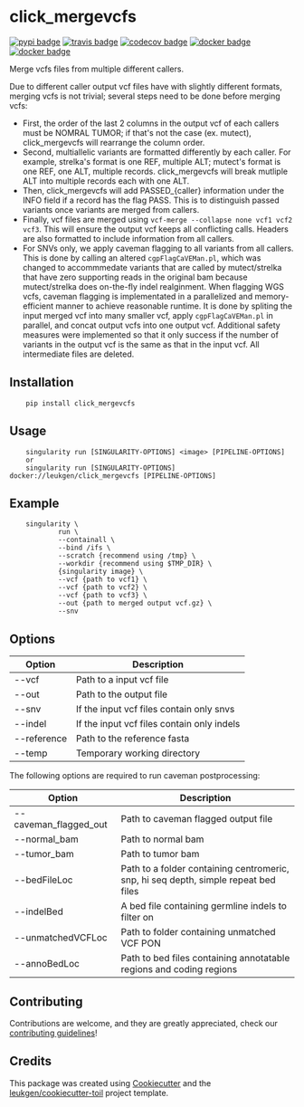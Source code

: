 # click_mergevcfs

[![pypi badge][pypi_badge]][pypi_base]
[![travis badge][travis_badge]][travis_base]
[![codecov badge][codecov_badge]][codecov_base]
[![docker badge][docker_badge]][docker_base]
[![docker badge][automated_badge]][docker_base]

Merge vcfs files from multiple different callers.

Due to different caller output vcf files have with slightly different formats, merging vcfs is not trivial; several steps need to be done before merging vcfs:

- First, the order of the last 2 columns in the output vcf of each callers must be NOMRAL TUMOR; if that's not the case (ex. mutect), click_mergevcfs will rearrange the column order.
- Second, multiallelic variants are formatted differently by each caller. For example, strelka's format is one REF, multiple ALT; mutect's format is one REF, one ALT, multiple records. click_mergevcfs will break mutliple ALT into multiple records each with one ALT.
- Then, click_mergevcfs will add PASSED_{caller} information under the INFO field if a record has the flag PASS. This is to distinguish passed variants once variants are merged from callers.
- Finally, vcf files are merged using `vcf-merge --collapse none vcf1 vcf2 vcf3`. This will ensure the output vcf keeps all conflicting calls. Headers are also formatted to include information from all callers.
- For SNVs only, we apply caveman flagging to all variants from all callers. This is done by calling an altered `cgpFlagCaVEMan.pl`, which was changed to accommmedate variants that are called by mutect/strelka that have zero supporting reads in the original bam because mutect/strelka does on-the-fly indel realginment. When flagging WGS vcfs, caveman flagging is implementated in a parallelized and memory-efficient manner to achieve reasonable runtime. It is done by spliting the input merged vcf into many smaller vcf, apply `cgpFlagCaVEMan.pl` in parallel, and concat output vcfs into one output vcf. Additional safety measures were implemented so that it only success if the number of variants in the output vcf is the same as that in the input vcf. All intermediate files are deleted.

## Installation

        pip install click_mergevcfs

## Usage

        singularity run [SINGULARITY-OPTIONS] <image> [PIPELINE-OPTIONS]
        or
        singularity run [SINGULARITY-OPTIONS] docker://leukgen/click_mergevcfs [PIPELINE-OPTIONS]

## Example

        singularity \
                run \
                --containall \
                --bind /ifs \
                --scratch {recommend using /tmp} \
                --workdir {recommend using $TMP_DIR} \
                {singularity image} \
                --vcf {path to vcf1} \
                --vcf {path to vcf2} \
                --vcf {path to vcf3} \
                --out {path to merged output vcf.gz} \
                --snv

## Options

| Option      | Description                                   |
| ----------- | --------------------------------------------- |
| --vcf       | Path to a input vcf file                      |
| --out       | Path to the output file                       |
| --snv       | If the input vcf files contain only snvs      |
| --indel     | If the input vcf files contain only indels    |
| --reference | Path to the reference fasta                   |
| --temp      | Temporary working directory                   |

The following options are required to run caveman postprocessing:

| Option            | Description                                   |
| ----------- | --------------------------------------------- |
| --caveman_flagged_out | Path to caveman flagged output file |
| --normal_bam      | Path to normal bam |
| --tumor_bam       | Path to tumor bam |
| --bedFileLoc      | Path to a folder containing centromeric, snp, hi seq depth, simple repeat bed files |
| --indelBed        | A bed file containing germline indels to filter on |
| --unmatchedVCFLoc | Path to folder containing unmatched VCF PON |
| --annoBedLoc      | Path to bed files containing annotatable regions and coding regions |

## Contributing

Contributions are welcome, and they are greatly appreciated, check our [contributing guidelines](.github/CONTRIBUTING.md)!

## Credits

This package was created using [Cookiecutter] and the
[leukgen/cookiecutter-toil] project template.

<!-- References -->
[singularity]: http://singularity.lbl.gov/
[docker2singularity]: https://github.com/singularityware/docker2singularity
[cookiecutter]: https://github.com/audreyr/cookiecutter
[leukgen/cookiecutter-toil]: https://github.com/leukgen/cookiecutter-toil

<!-- Badges -->
[codecov_badge]: https://codecov.io/gh/leukgen/click_mergevcfs/branch/master/graph/badge.svg
[codecov_base]: https://codecov.io/gh/leukgen/click_mergevcfs
[automated_badge]: https://img.shields.io/docker/automated/leukgen/click_mergevcfs.svg
[docker_base]: https://hub.docker.com/r/leukgen/click_mergevcfs
[docker_badge]: https://img.shields.io/docker/build/leukgen/click_mergevcfs.svg
[pypi_badge]: https://img.shields.io/pypi/v/click_mergevcfs.svg
[pypi_base]: https://pypi.python.org/pypi/click_mergevcfs
[travis_badge]: https://img.shields.io/travis/leukgen/click_mergevcfs.svg
[travis_base]: https://travis-ci.org/leukgen/click_mergevcfs
